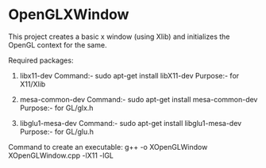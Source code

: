 # OpenGLXWindow

This project creates a basic x window (using Xlib) and initializes the OpenGL context for the same.

Required packages:

1. libx11-dev
Command:- sudo apt-get install libX11-dev
Purpose:- for X11/Xlib

2. mesa-common-dev
Command:- sudo apt-get install mesa-common-dev
Purpose:- for GL/glx.h

3. libglu1-mesa-dev
Command:- sudo apt-get install libglu1-mesa-dev
Purpose:- for GL/glu.h

Command to create an executable:
g++ -o XOpenGLWindow XOpenGLWindow.cpp -lX11 -lGL

